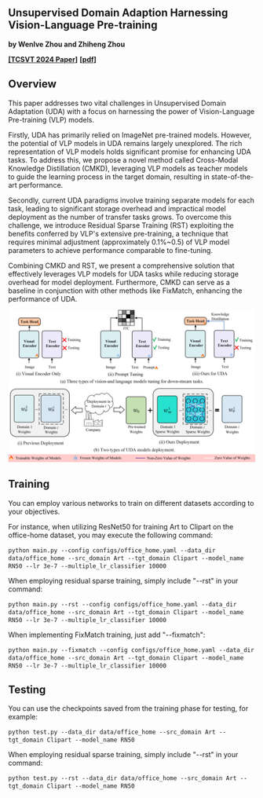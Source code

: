 ## Unsupervised Domain Adaption Harnessing Vision-Language Pre-training

**by Wenlve Zhou and Zhiheng Zhou**

**[[TCSVT 2024 Paper]](https://ieeexplore.ieee.org/document/10505301)**
**[[pdf]](resources/manuscript.pdf)**


## Overview

This paper addresses two vital challenges in Unsupervised Domain Adaptation (UDA) with a focus on harnessing the power of Vision-Language Pre-training (VLP) models. 

Firstly, UDA has primarily relied on ImageNet pre-trained models. However, the potential of VLP models in UDA remains largely unexplored. The rich representation of VLP models holds significant promise for enhancing UDA tasks. To address this, we propose a novel method called Cross-Modal Knowledge Distillation (CMKD), leveraging VLP models as teacher models to guide the learning process in the target domain, resulting in state-of-the-art performance. 

Secondly, current UDA paradigms involve training separate models for each task, leading to significant storage overhead and impractical model deployment as the number of transfer tasks grows. To overcome this challenge, we introduce Residual Sparse Training (RST) exploiting the benefits conferred by VLP's extensive pre-training, a technique that requires minimal adjustment (approximately 0.1%~0.5) of VLP model parameters to achieve performance comparable to fine-tuning. 

Combining CMKD and RST, we present a comprehensive solution that effectively leverages VLP models for UDA tasks while reducing storage overhead for model deployment. Furthermore, CMKD can serve as a baseline in conjunction with other methods like FixMatch, enhancing the performance of UDA.

![UDA over time](resources/overview.jpg)

## Training

You can employ various networks to train on different datasets according to your objectives. 

For instance, when utilizing ResNet50 for training Art to Clipart on the office-home dataset, you may execute the following command:

```shell
python main.py --config configs/office_home.yaml --data_dir data/office_home --src_domain Art --tgt_domain Clipart --model_name RN50 --lr 3e-7 --multiple_lr_classifier 10000
```
When employing residual sparse training, simply include "--rst" in your command:
```shell
python main.py --rst --config configs/office_home.yaml --data_dir data/office_home --src_domain Art --tgt_domain Clipart --model_name RN50 --lr 3e-7 --multiple_lr_classifier 10000
```
When implementing FixMatch training, just add "--fixmatch":
```shell
python main.py --fixmatch --config configs/office_home.yaml --data_dir data/office_home --src_domain Art --tgt_domain Clipart --model_name RN50 --lr 3e-7 --multiple_lr_classifier 10000
```

## Testing

You can use the checkpoints saved from the training phase for testing, for example:

```shell
python test.py --data_dir data/office_home --src_domain Art --tgt_domain Clipart --model_name RN50
```
When employing residual sparse training, simply include "--rst" in your command:
```shell
python test.py --rst --data_dir data/office_home --src_domain Art --tgt_domain Clipart --model_name RN50
```
